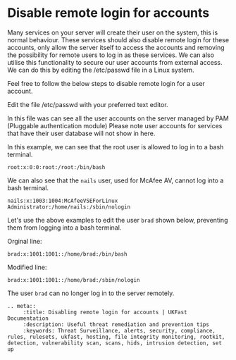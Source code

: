 # Disable remote login for accounts

Many services on your server will create their user on the system, this is normal behaviour. These services should also disable remote login for these accounts, only allow the server itself to access the accounts and removing the possibility for remote users to log in as these services. We can also utilise this functionality to secure our user accounts from external access. We can do this by editing the /etc/passwd file in a Linux system.

Feel free to follow the below steps to disable remote login for a user account.

Edit the file /etc/passwd with your preferred text editor.

In this file was can see all the user accounts on the server managed by PAM (Pluggable authentication module) Please note user accounts for services that have their user database will not show in here.

In this example, we can see that the root user is allowed to log in to a bash terminal.

`root:x:0:0:root:/root:/bin/bash`

We can also see that the `nails` user, used for McAfee AV, cannot log into a bash terminal.

`nails:x:1003:1004:McAfeeVSEForLinux Administrator:/home/nails:/sbin/nologin`

Let's use the above examples to edit the user `brad` shown below, preventing them from logging into a bash terminal.

Orginal line:

`brad:x:1001:1001::/home/brad:/bin/bash`

Modified line:

`brad:x:1001:1001::/home/brad:/sbin/nologin`

The user `brad` can no longer log in to the server remotely.

```eval_rst
.. meta::
     :title: Disabling remote login for accounts | UKFast Documentation
     :description: Useful threat remediation and prevention tips
     :keywords: Threat Surveillance, alerts, security, compliance, rules, rulesets, ukfast, hosting, file integrity monitoring, rootkit, detection, vulnerability scan, scans, hids, intrusion detection, set up
